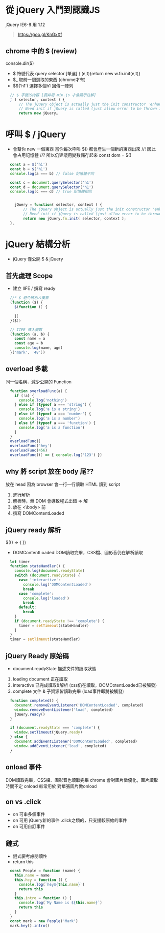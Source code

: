 # 從 jQuery 入門到認識JS 
jQuery IE6-8 用 1.12
> https://goo.gl/KnGxXf

## chrome 中的 $ (review)
console.dir($)
* $ 符號代表 query selector [單選]
ƒ (e,t){return new w.fn.init(e,t)}
* $_  取前一個選取的東西 (chrome才有)
* $$('h1')
選擇多個h1 回傳一陣列
```js
  // $ 字號的內容 [要非用 min.js 才會顯示註解]
  ƒ ( selector, context ) {
      // The jQuery object is actually just the init constructor 'enhanced'
      // Need init if jQuery is called (just allow error to be thrown if not included)
      return new jQuery…
```

# 呼叫 $ / jQuery
* 會幫你 new 一個東西
當你每次呼叫 $() 都會產生一個新的東西出來
//! 因此會占用記憶體
//? 所以仍建議用變數儲存起來 const dom = $()
```js
  const a = $('h1')
  const b = $('h1')
  console.log(a === b) // false 記憶體不同

  const c = document.querySelector('h1')
  const d = document.querySelector('h1')
  console.log(c === d) // true 記憶體相同


	jQuery = function( selector, context ) {
		// The jQuery object is actually just the init constructor 'enhanced'
		// Need init if jQuery is called (just allow error to be thrown if not included)
		return new jQuery.fn.init( selector, context );
  },
```


# jQuery 結構分析
* jQuery 僅公開 $ & jQuery

##  首先處理 Scope
* 建立 IIFE / 撰寫 ready
```js
  //* $ 避免被別人覆蓋
  (function ($) {
    $(function () {
      
    })
  }($))

  // IIFE 傳入變數
  (function (a, b) {
    const name = a
    const age = b
    console.log(name, age)
  }('mark', '48'))
```

## overload 多載
同一個名稱，減少公開的 Function
```js
  function overloadFunc(a) {
    if (!a) {
      console.log('nothing')
    } else if (typeof a === 'string') {
      console.log('a is a string')
    } else if (typeof a === 'number') {
      console.log('a is a number')
    } else if (typeof a === 'function') {
      console.log('a is a function')
    }
  }
  overloadFunc()
  overloadFunc('hey')
  overloadFunc(456)
  overloadFunc(() => { console.log('123') })
```

## why 將 script 放在 body 尾??
放在 head 因為 browser 會一行一行讀取 HTML
讀到 script
1. 進行解析
2. 解析時，無 DOM 會導致程式出錯
=> 解
1. 放在 <\body> 前
2. 撰寫 DOMContentLoaded 

## jQuery ready 解析
$(() => { })
* DOMContentLoaded
DOM讀取完畢，CSS檔、圖影音仍在解析讀取
```js
  let timer
  function stateHandler() {
    console.log(document.readyState)
    switch (document.readyState) {
      case 'interactive':
        console.log('DOMContentLoaded')
        break
      case 'complete':
        console.log('loaded')
        break
      default:
        break
    }
    if (document.readyState !== 'complete') {
      timer = setTimeout(stateHandler)
    }
  }
  timer = setTimeout(stateHandler)
```

## jQuery Ready 原始碼
* document.readyState
描述文件的讀取狀態
1. loading 
document 正在讀取
2. interactive
已完成讀取&解析 (css仍在讀取，DOMCotentLoaded已被觸發)
3. complete
文件 & 子資源皆讀取完畢 (load事件即將被觸發)
```js
  function completed() {
    document.removeEventListener('DOMContentLoaded', completed)
    window.removeEventListener('load', completed)
    jQuery.ready()
  }

  if (document.readyState === 'complete') {
    window.setTimeout(jQuery.ready)
  } else {
    document.addEventListener('DOMContentLoaded', completed)
    window.addEventListener('load', completed)
  }
```

## onload 事件
DOM讀取完畢，CSS檔、圖影音也讀取完畢
chrome 會對圖片做優化，圖片讀取時間不定
onload 較常用於 對單張圖片做onload

## on vs .click
* on 可串多個事件
* on 可用 jQuery新的事件 
.click之類的，只支援較原始的事件
* on 可用自訂事件

## 鏈式
* 鏈式要考慮閱讀性
* return this
```js
  const People = function (name) {
    this.name = name
    this.hey = function () {
      console.log(`hey${this.name}`)
      return this
    }
    this.intro = function () {
      console.log(`My Name is ${this.name}`)
      return this
    }
  }
  const mark = new People('Mark')
  mark.hey().intro()
```